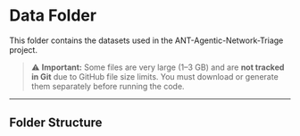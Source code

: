 # Data Folder

This folder contains the datasets used in the ANT-Agentic-Network-Triage project.  

> ⚠️ **Important:** Some files are very large (1–3 GB) and are **not tracked in Git** due to GitHub file size limits. You must download or generate them separately before running the code.

---

## Folder Structure

